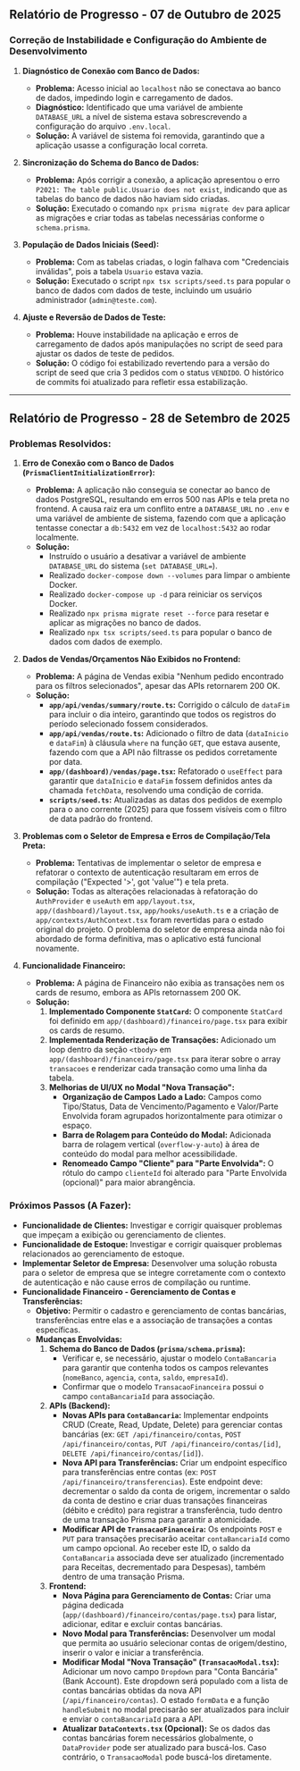 ## Relatório de Progresso - 07 de Outubro de 2025

### Correção de Instabilidade e Configuração do Ambiente de Desenvolvimento

1.  **Diagnóstico de Conexão com Banco de Dados:**
    *   **Problema:** Acesso inicial ao `localhost` não se conectava ao banco de dados, impedindo login e carregamento de dados.
    *   **Diagnóstico:** Identificado que uma variável de ambiente `DATABASE_URL` a nível de sistema estava sobrescrevendo a configuração do arquivo `.env.local`.
    *   **Solução:** A variável de sistema foi removida, garantindo que a aplicação usasse a configuração local correta.

2.  **Sincronização do Schema do Banco de Dados:**
    *   **Problema:** Após corrigir a conexão, a aplicação apresentou o erro `P2021: The table public.Usuario does not exist`, indicando que as tabelas do banco de dados não haviam sido criadas.
    *   **Solução:** Executado o comando `npx prisma migrate dev` para aplicar as migrações e criar todas as tabelas necessárias conforme o `schema.prisma`.

3.  **População de Dados Iniciais (Seed):**
    *   **Problema:** Com as tabelas criadas, o login falhava com "Credenciais inválidas", pois a tabela `Usuario` estava vazia.
    *   **Solução:** Executado o script `npx tsx scripts/seed.ts` para popular o banco de dados com dados de teste, incluindo um usuário administrador (`admin@teste.com`).

4.  **Ajuste e Reversão de Dados de Teste:**
    *   **Problema:** Houve instabilidade na aplicação e erros de carregamento de dados após manipulações no script de seed para ajustar os dados de teste de pedidos.
    *   **Solução:** O código foi estabilizado revertendo para a versão do script de seed que cria 3 pedidos com o status `VENDIDO`. O histórico de commits foi atualizado para refletir essa estabilização.

---

## Relatório de Progresso - 28 de Setembro de 2025

### Problemas Resolvidos:

1.  **Erro de Conexão com o Banco de Dados (`PrismaClientInitializationError`):**
    *   **Problema:** A aplicação não conseguia se conectar ao banco de dados PostgreSQL, resultando em erros 500 nas APIs e tela preta no frontend. A causa raiz era um conflito entre a `DATABASE_URL` no `.env` e uma variável de ambiente de sistema, fazendo com que a aplicação tentasse conectar a `db:5432` em vez de `localhost:5432` ao rodar localmente.
    *   **Solução:**
        *   Instruído o usuário a desativar a variável de ambiente `DATABASE_URL` do sistema (`set DATABASE_URL=`).
        *   Realizado `docker-compose down --volumes` para limpar o ambiente Docker.
        *   Realizado `docker-compose up -d` para reiniciar os serviços Docker.
        *   Realizado `npx prisma migrate reset --force` para resetar e aplicar as migrações no banco de dados.
        *   Realizado `npx tsx scripts/seed.ts` para popular o banco de dados com dados de exemplo.

2.  **Dados de Vendas/Orçamentos Não Exibidos no Frontend:**
    *   **Problema:** A página de Vendas exibia "Nenhum pedido encontrado para os filtros selecionados", apesar das APIs retornarem 200 OK.
    *   **Solução:**
        *   **`app/api/vendas/summary/route.ts`:** Corrigido o cálculo de `dataFim` para incluir o dia inteiro, garantindo que todos os registros do período selecionado fossem considerados.
        *   **`app/api/vendas/route.ts`:** Adicionado o filtro de data (`dataInicio` e `dataFim`) à cláusula `where` na função `GET`, que estava ausente, fazendo com que a API não filtrasse os pedidos corretamente por data.
        *   **`app/(dashboard)/vendas/page.tsx`:** Refatorado o `useEffect` para garantir que `dataInicio` e `dataFim` fossem definidos antes da chamada `fetchData`, resolvendo uma condição de corrida.
        *   **`scripts/seed.ts`:** Atualizadas as datas dos pedidos de exemplo para o ano corrente (2025) para que fossem visíveis com o filtro de data padrão do frontend.

3.  **Problemas com o Seletor de Empresa e Erros de Compilação/Tela Preta:**
    *   **Problema:** Tentativas de implementar o seletor de empresa e refatorar o contexto de autenticação resultaram em erros de compilação ("Expected '>', got 'value'") e tela preta.
    *   **Solução:** Todas as alterações relacionadas à refatoração do `AuthProvider` e `useAuth` em `app/layout.tsx`, `app/(dashboard)/layout.tsx`, `app/hooks/useAuth.ts` e a criação de `app/contexts/AuthContext.tsx` foram revertidas para o estado original do projeto. O problema do seletor de empresa ainda não foi abordado de forma definitiva, mas o aplicativo está funcional novamente.

4.  **Funcionalidade Financeiro:**
    *   **Problema:** A página de Financeiro não exibia as transações nem os cards de resumo, embora as APIs retornassem 200 OK.
    *   **Solução:**
        1.  **Implementado Componente `StatCard`:** O componente `StatCard` foi definido em `app/(dashboard)/financeiro/page.tsx` para exibir os cards de resumo.
        2.  **Implementada Renderização de Transações:** Adicionado um loop dentro da seção `<tbody>` em `app/(dashboard)/financeiro/page.tsx` para iterar sobre o array `transacoes` e renderizar cada transação como uma linha da tabela.
        3.  **Melhorias de UI/UX no Modal "Nova Transação":**
            *   **Organização de Campos Lado a Lado:** Campos como Tipo/Status, Data de Vencimento/Pagamento e Valor/Parte Envolvida foram agrupados horizontalmente para otimizar o espaço.
            *   **Barra de Rolagem para Conteúdo do Modal:** Adicionada barra de rolagem vertical (`overflow-y-auto`) à área de conteúdo do modal para melhor acessibilidade.
            *   **Renomeado Campo "Cliente" para "Parte Envolvida":** O rótulo do campo `clienteId` foi alterado para "Parte Envolvida (opcional)" para maior abrangência.

### Próximos Passos (A Fazer):

*   **Funcionalidade de Clientes:** Investigar e corrigir quaisquer problemas que impeçam a exibição ou gerenciamento de clientes.
*   **Funcionalidade de Estoque:** Investigar e corrigir quaisquer problemas relacionados ao gerenciamento de estoque.
*   **Implementar Seletor de Empresa:** Desenvolver uma solução robusta para o seletor de empresa que se integre corretamente com o contexto de autenticação e não cause erros de compilação ou runtime.
*   **Funcionalidade Financeiro - Gerenciamento de Contas e Transferências:**
    *   **Objetivo:** Permitir o cadastro e gerenciamento de contas bancárias, transferências entre elas e a associação de transações a contas específicas.
    *   **Mudanças Envolvidas:**
        1.  **Schema do Banco de Dados (`prisma/schema.prisma`):**
            *   Verificar e, se necessário, ajustar o modelo `ContaBancaria` para garantir que contenha todos os campos relevantes (`nomeBanco`, `agencia`, `conta`, `saldo`, `empresaId`).
            *   Confirmar que o modelo `TransacaoFinanceira` possui o campo `contaBancariaId` para associação.
        2.  **APIs (Backend):**
            *   **Novas APIs para `ContaBancaria`:** Implementar endpoints CRUD (Create, Read, Update, Delete) para gerenciar contas bancárias (ex: `GET /api/financeiro/contas`, `POST /api/financeiro/contas`, `PUT /api/financeiro/contas/[id]`, `DELETE /api/financeiro/contas/[id]`).
            *   **Nova API para Transferências:** Criar um endpoint específico para transferências entre contas (ex: `POST /api/financeiro/transferencias`). Este endpoint deve: decrementar o saldo da conta de origem, incrementar o saldo da conta de destino e criar duas transações financeiras (débito e crédito) para registrar a transferência, tudo dentro de uma transação Prisma para garantir a atomicidade.
            *   **Modificar API de `TransacaoFinanceira`:** Os endpoints `POST` e `PUT` para transações precisarão aceitar `contaBancariaId` como um campo opcional. Ao receber este ID, o saldo da `ContaBancaria` associada deve ser atualizado (incrementado para Receitas, decrementado para Despesas), também dentro de uma transação Prisma.
        3.  **Frontend:**
            *   **Nova Página para Gerenciamento de Contas:** Criar uma página dedicada (`app/(dashboard)/financeiro/contas/page.tsx`) para listar, adicionar, editar e excluir contas bancárias.
            *   **Novo Modal para Transferências:** Desenvolver um modal que permita ao usuário selecionar contas de origem/destino, inserir o valor e iniciar a transferência.
            *   **Modificar Modal "Nova Transação" (`TransacaoModal.tsx`):** Adicionar um novo campo `Dropdown` para "Conta Bancária" (Bank Account). Este dropdown será populado com a lista de contas bancárias obtidas da nova API (`/api/financeiro/contas`). O estado `formData` e a função `handleSubmit` no modal precisarão ser atualizados para incluir e enviar o `contaBancariaId` para a API.
            *   **Atualizar `DataContexts.tsx` (Opcional):** Se os dados das contas bancárias forem necessários globalmente, o `DataProvider` pode ser atualizado para buscá-los. Caso contrário, o `TransacaoModal` pode buscá-los diretamente.
